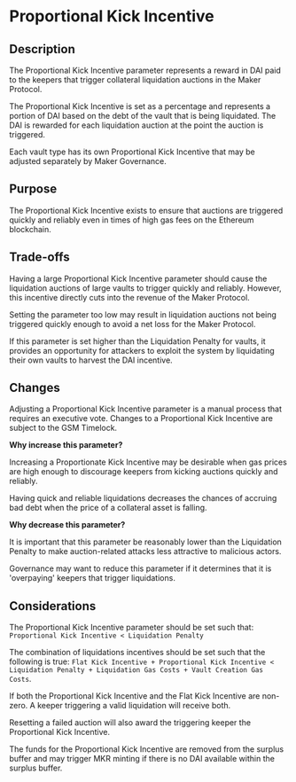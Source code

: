 # Proportional Kick Incentive

## Description

The Proportional Kick Incentive parameter represents a reward in DAI paid to the keepers that trigger collateral liquidation auctions in the Maker Protocol.

The Proportional Kick Incentive is set as a percentage and represents a portion of DAI based on the debt of the vault that is being liquidated. The DAI is rewarded for each liquidation auction at the point the auction is triggered.

Each vault type has its own Proportional Kick Incentive that may be adjusted separately by Maker Governance.

## Purpose

The Proportional Kick Incentive exists to ensure that auctions are triggered quickly and reliably even in times of high gas fees on the Ethereum blockchain.

## Trade-offs

Having a large Proportional Kick Incentive parameter should cause the liquidation auctions of large vaults to trigger quickly and reliably. However, this incentive directly cuts into the revenue of the Maker Protocol.

Setting the parameter too low may result in liquidation auctions not being triggered quickly enough to avoid a net loss for the Maker Protocol.

If this parameter is set higher than the Liquidation Penalty for vaults, it provides an opportunity for attackers to exploit the system by liquidating their own vaults to harvest the DAI incentive.

## Changes

Adjusting a Proportional Kick Incentive parameter is a manual process that requires an executive vote. Changes to a Proportional Kick Incentive are subject to the GSM Timelock.

**Why increase this parameter?**

Increasing a Proportionate Kick Incentive may be desirable when gas prices are high enough to discourage keepers from kicking auctions quickly and reliably.

Having quick and reliable liquidations decreases the chances of accruing bad debt when the price of a collateral asset is falling.

**Why decrease this parameter?**

It is important that this parameter be reasonably lower than the Liquidation Penalty to make auction-related attacks less attractive to malicious actors.

Governance may want to reduce this parameter if it determines that it is 'overpaying' keepers that trigger liquidations.

## Considerations

The Proportional Kick Incentive parameter should be set such that: `Proportional Kick Incentive < Liquidation Penalty`

The combination of liquidations incentives should be set such that the following is true: `Flat Kick Incentive + Proportional Kick Incentive < Liquidation Penalty + Liquidation Gas Costs + Vault Creation Gas Costs`.

If both the Proportional Kick Incentive and the Flat Kick Incentive are non-zero. A keeper triggering a valid liquidation will receive both.

Resetting a failed auction will also award the triggering keeper the Proportional Kick Incentive.

The funds for the Proportional Kick Incentive are removed from the surplus buffer and may trigger MKR minting if there is no DAI available within the surplus buffer.

